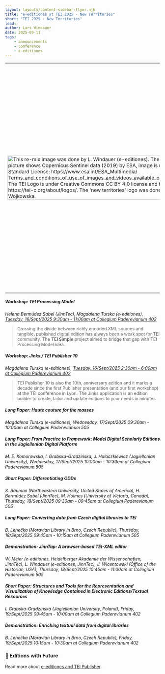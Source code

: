 ```yaml
---
layout: layouts/content-sidebar-flyer.njk
title: "e-editiones at TEI 2025 - New Territories"
short: "TEI 2025 - New Territories"
lead: 
author: Lars Windauer
date: 2025-09-11
tags:
    - announcements
    - conference
    - e-editiones
--- 
```


<table>
    <tr>
        <td width="50%"><img src="/img/tei2025-new-territories.png" alt="This re-mix image was done by L. Windauer (e-editiones). The background picture shows Copernicus Sentinel data (2019) by ESA, image is under ESA Standard License: https://www.esa.int/ESA_Multimedia/ Terms_and_conditions_of_use_of_images_and_videos_available_on_the_esa_website. The TEI Logo is under Creative Commons CC BY 4.0 license and taken from https://tei-c.org/about/logos/. The 'new territories' logo was done by Patrycja Wojkowska." width="100%"/></td>
        <td width="50%">
            From September 16 to 20 e-editiones members will meet at this year's TEI Annual Conference and Members’ Meeting <a href="https://tei2025.confer.uj.edu.pl/">TEI2025 - New Territories</a> in <a href="https://www.openstreetmap.org/relation/2768922">Kraków, Poland 🇵🇱</a> at the <a href="https://www.uj.edu.pl/">Jagiellonian University</a>. <br/>
            Below, you will find a list of all short and long papers, demonstrations, and workshops that either focus on TEI Publisher or involve members of e-editiones. If we have overlooked an event, please feel free to send us an [email](mailto:info@e-editiones.org).
        </td>
    </tr>
</table>



##### Workshop: TEI Processing Model
*Helena Bermúdez Sabel (JinnTec), Magdalena Turska (e-editiones), [Tuesday, 16/Sept/2025 9:30am - 11:00am at Collegium Paderevianum 402](https://www.conftool.pro/tei2025/index.php?page=browseSessions&print=embed&form_session=32&presentations=show)*
  
> Crossing the divide between richly encoded XML sources and tangible, published digital edition has always been a weak spot for TEI community. The **TEI Simple** project aimed to bridge that gap with TEI Processing Model idea. 

##### Workshop: Jinks / TEI Publisher 10
*Magdalena Turska (e-editiones), [Tuesday, 16/Sept/2025 2:30pm - 6:00pm at Collegium Paderevianum 402](https://www.conftool.pro/tei2025/index.php?page=browseSessions&print=embed&form_session=33&presentations=show)*
  
> TEI Publisher 10 is also the 10th, anniversary edition and it marks a decade since the first Publisher presentation (and our first workshop) at the TEI conference in Lyon. The Jinks application is an edition builder to create, tailor and update editions to your needs in minutes.

##### Long Paper: Haute couture for the masses
*Magdalena Turska (e-editiones), Wednesday, 17/Sept/2025 09:30am - 10:00am at Collegium Paderevianum 505*

##### Long Paper: From Practice to Framework: Model Digital Scholarly Editions in the Jagiellonian Digital Platform

*M. E. Komorowska, I. Grabska-Gradzińska, J. Hałaczkiewicz (Jagiellonian University), Wednesday, 17/Sept/2025 10:00am - 10:30am at Collegium Paderevianum 505*

##### Short Paper: Differentiating ODDs

*S. Bauman (Northeastern University, United States of America), H. Bermúdez Sabel (JinnTec), M. Holmes (University of Victoria, Canada), Thursday, 18/Sept/2025 09:30am - 09:45am at Collegium Paderevianum 505*


##### Long Paper: Converting data from Czech digital libraries to TEI

*B. Lehečka (Moravian Library in Brno, Czech Republic), Thursday, 18/Sept/2025 09:45am - 10:15am at Collegium Paderevianum 505*

##### Demonstration: JinnTap: A browser-based TEI-XML editor
*W. Meier (e-editiones, Heidelberger Akademie der Wissenschaften, JinnTec), L. Windauer (e-editiones, JinnTec), J. Wicentowski (Office of the Historian, USA), Thursday, 18/Sept/2025 10:45am - 11:00am at Collegium Paderevianum 505*

##### Short Paper: Structures and Tools for the Representation and Visualization of Knowledge Contained in Electronic Editions/Textual Resources

*I. Grabska-Gradzińska (Jagiellonian University, Poland), Friday, 19/Sept/2025 09:45am - 10:00am at Collegium Paderevianum 402*

##### Demonstration: Enriching textual data from digital libraries
*B. Lehečka (Moravian Library in Brno, Czech Republic), Friday, 19/Sept/2025 10:15am - 10:30am at Collegium Paderevianum 402*

### 📓 Editions with Future 
Read more about [e-editiones and TEI Publisher](/join).
